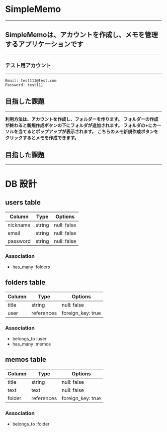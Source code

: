 # SimpleMemo
************

## SimpleMemoは、アカウントを作成し、メモを管理するアプリケーションです
------------------------------------------------------
 

### テスト用アカウント
-----------------

```
Email: test111@test.com
Password: test111
```
 

## 目指した課題
-------------

**利用方法は、アカウントを作成し、フォルダーを作ります。**
**フォルダーの作成が終わると新規作成ボタンの下にフォルダが追加されます。**
**フォルダの+にカーソルを当てるとポップアップが表示されます。**
**こちらのメモ新規作成ボタンをクリックするとメモを作成できます。**


## 目指した課題
-------------


 
 
 
 # DB 設計

## users table

| Column           | Type    | Options      |
|------------------|---------|--------------|
| nickname         | string  | null: false  |
| email            | string  | null: false  |
| password         | string  | null: false  |

### Association

* has_many :folders


## folders table

| Column         | Type        | Options            |
|----------------|-------------|--------------------|
| title          | string      | null: false        |
| user           | references  | foreign_key: true  |

### Association

- belongs_to :user
- has_many :memos

## memos table

| Column       | Type        | Options            |
|--------------|-------------|--------------------|
| title        | string      | null: false        |
| text         | text        | null: false        |
| folder       | references  | foreign_key: true  |

### Association

- belongs_to :folder
